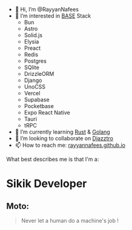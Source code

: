 - 👋 Hi, I’m @RayyanNafees
- 👀 I’m interested in [B](https://bun.sh)[A](https://astro.build)[S](https://solidjs.com)[E](https://elysiajs.com) Stack
  - Bun
  - Astro
  - Solid.js
  - Elysia
  - Preact
  - Redis
  - Postgres
  - SQlite
  - DrizzleORM
  - Django
  - UnoCSS
  - Vercel
  - Supabase
  - Pocketbase
  - Expo React Native
  - Tauri
  - tRPC
- 🌱 I’m currently learning [Rust](https://rust-lang.org) & [Golang](https://go.dev)
- 💞️ I’m looking to collaborate on [Djazztro](https://github.com/Bwc9876/Djazztro)
- 📫 How to reach me: [rayyannafees.github.io](https://rayyannafees.github.io)

What best describes me is that I'm a:

# Sikik Developer

## Moto:
> Never let a human do a machine's job !


<!---
RayyanNafees/RayyanNafees is a ✨ special ✨ repository because its `README.md` (this file) appears on your GitHub profile.
You can click the Preview link to take a look at your changes.
--->
